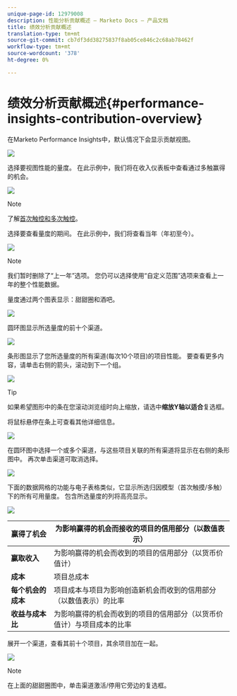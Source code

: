 ```yaml
---
unique-page-id: 12979008
description: 性能分析贡献概述 — Marketo Docs — 产品文档
title: 绩效分析贡献概述
translation-type: tm+mt
source-git-commit: cb7df3dd38275837f8ab05ce846c2c68ab78462f
workflow-type: tm+mt
source-wordcount: '378'
ht-degree: 0%

---
```



# 绩效分析贡献概述{#performance-insights-contribution-overview}

在Marketo Performance Insights中，默认情况下会显示贡献视图。

![](assets/one-1.png)

选择要视图性能的量度。 在此示例中，我们将在收入仪表板中查看通过多触赢得的机会。

![](assets/2.png)

>[!NOTE]
>
>了解[首次触控和多次触控](/help/marketo/product-docs/reporting/revenue-cycle-analytics/revenue-tools/attribution/understanding-attribution.md)。

选择要查看量度的期间。 在此示例中，我们将查看当年（年初至今）。

![](assets/3-1.png)

>[!NOTE]
>
>我们暂时删除了“上一年”选项。 您仍可以选择使用“自定义范围”选项来查看上一年的整个性能数据。

量度通过两个图表显示：甜甜圈和酒吧。

![](assets/four.png)

圆环图显示所选量度的前十个渠道。

![](assets/5-1.png)

条形图显示了您所选量度的所有渠道(每次10个项目)的项目性能。 要查看更多内容，请单击右侧的箭头，滚动到下一个组。

![](assets/six.png)

>[!TIP]
>
>如果希望图形中的条在您滚动浏览组时向上缩放，请选中&#x200B;**缩放Y轴以适合**&#x200B;复选框。

将鼠标悬停在条上可查看其他详细信息。

![](assets/seven.png)

在圆环图中选择一个或多个渠道，与这些项目关联的所有渠道将显示在右侧的条形图中。 再次单击渠道可取消选择。

![](assets/eight.png)

下面的数据网格的功能与电子表格类似，它显示所选归因模型（首次触摸/多触）下的所有可用量度。 包含所选量度的列将高亮显示。

![](assets/9.png)

| **赢得了机会** | 为影响赢得的机会而接收的项目的信用部分（以数值表示） |
|---|---|
| **赢取收入** | 为影响赢得的机会而收到的项目的信用部分（以货币价值计） |
| **成本** | 项目总成本 |
| **每个机会的成本** | 项目成本与项目为影响创造新机会而收到的信用部分（以数值表示）的比率 |
| **收益与成本比** | 为影响赢得的机会而收到的项目的信用部分（以货币价值计）与项目成本的比率 |

展开一个渠道，查看其前十个项目，其余项目加在一起。

![](assets/10.png)

>[!NOTE]
>
>在上面的甜甜圈图中，单击渠道激活/停用它旁边的复选框。
